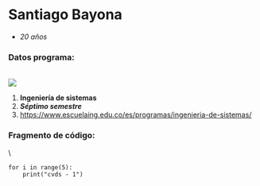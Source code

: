 # Santiago Bayona
- *20 años*
### Datos programa:
\
![](https://gestorpasswd.escuelaing.edu.co/assets/content/img/imgCliente/escuela/banner.png)

1. __Ingeniería de sistemas__
2. *__Séptimo semestre__*
3. <https://www.escuelaing.edu.co/es/programas/ingenieria-de-sistemas/>

### Fragmento de código:
\
```
for i in range(5):
    print("cvds - 1")
```
